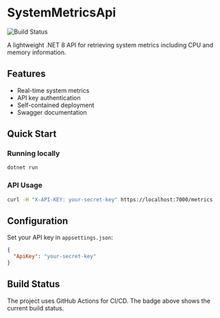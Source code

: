 # SystemMetricsApi

![Build Status](https://github.com/YOUR_USERNAME/SystemMetricsApi/actions/workflows/ci-cd.yml/badge.svg)

A lightweight .NET 8 API for retrieving system metrics including CPU and memory information.

## Features

- Real-time system metrics
- API key authentication
- Self-contained deployment
- Swagger documentation

## Quick Start

### Running locally
```bash
dotnet run
```

### API Usage
```bash
curl -H "X-API-KEY: your-secret-key" https://localhost:7000/metrics
```

## Configuration

Set your API key in `appsettings.json`:
```json
{
  "ApiKey": "your-secret-key"
}
```

## Build Status

The project uses GitHub Actions for CI/CD. The badge above shows the current build status.